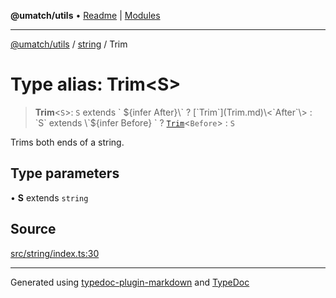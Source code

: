 **@umatch/utils** • [Readme](../../index.md) \| [Modules](../../modules.md)

***

[@umatch/utils](../../modules.md) / [string](../index.md) / Trim

# Type alias: Trim\<S\>

> **Trim**\<`S`\>: `S` extends \` ${infer After}\` ? [`Trim`](Trim.md)\<`After`\> : `S` extends \`${infer Before} \` ? [`Trim`](Trim.md)\<`Before`\> : `S`

Trims both ends of a string.

## Type parameters

• **S** extends `string`

## Source

[src/string/index.ts:30](https://github.com/umatch-oficial/utils/blob/4c813c4/src/string/index.ts#L30)

***

Generated using [typedoc-plugin-markdown](https://www.npmjs.com/package/typedoc-plugin-markdown) and [TypeDoc](https://typedoc.org/)
